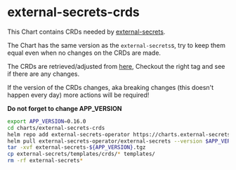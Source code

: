 # external-secrets-crds

This Chart contains CRDs needed by [external-secrets](https://github.com/external-secrets/external-secrets).

The Chart has the same version as the `external-secrets`s, try to keep them equal even when no changes on the CRDs are made.

The CRDs are retrieved/adjusted from [here](https://github.com/external-secrets/external-secrets/tree/main/deploy/crds), Checkout the right tag and see if there are any changes.

If the version of the CRDs changes, aka breaking changes (this doesn't happen every day) more actions will be required!

**Do not forget to change APP_VERSION**

``` bash
export APP_VERSION=0.16.0
cd charts/external-secrets-crds
helm repo add external-secrets-operator https://charts.external-secrets.io/
helm pull external-secrets-operator/external-secrets --version $APP_VERSION
tar -xvf external-secrets-${APP_VERSION}.tgz
cp external-secrets/templates/crds/* templates/
rm -rf external-secrets*
```
